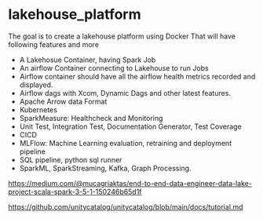 # lakehouse_platform

The goal is to create a lakehouse platform using Docker That will have following features and more
- A Lakehosue Container, having Spark Job
- An airflow Container connecting to Lakehouse to run Jobs
- Airflow container should have all the airflow health metrics recorded and displayed.
- Airflow dags with Xcom, Dynamic Dags and other latest features.
- Apache Arrow data Format
- Kubernetes
- SparkMeasure: Healthcheck and Monitoring
- Unit Test, Integration Test, Documentation Generator, Test Coverage
- CICD
- MLFlow: Machine Learning evaluation, retraining and deployment pipeline
- SQL pipeline, python sql runner
- SparkML, SparkStreaming, Kafka, Graph Processing. 


https://medium.com/@mucagriaktas/end-to-end-data-engineer-data-lake-project-scala-spark-3-5-1-150246b65d1f

https://github.com/unitycatalog/unitycatalog/blob/main/docs/tutorial.md

